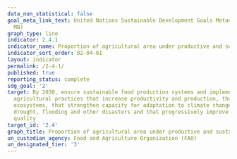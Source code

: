 ```yaml
---
data_non_statistical: false
goal_meta_link_text: United Nations Sustainable Development Goals Metadata (PDF 4.0
  MB)
graph_type: line
indicator: 2.4.1
indicator_name: Proportion of agricultural area under productive and sustainable agriculture
indicator_sort_order: 02-04-01
layout: indicator
permalink: /2-4-1/
published: true
reporting_status: complete
sdg_goal: '2'
target: By 2030, ensure sustainable food production systems and implement resilient
  agricultural practices that increase productivity and production, that help maintain
  ecosystems, that strengthen capacity for adaptation to climate change, extreme weather,
  drought, flooding and other disasters and that progressively improve land and soil
  quality
target_id: '2.4'
graph_title: Proportion of agricultural area under productive and sustainable agriculture
un_custodian_agency: Food and Agriculture Organization (FAO)
un_designated_tier: '3'
---
```

